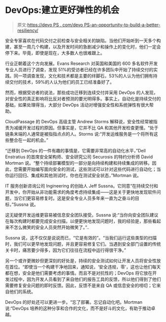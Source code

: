 # DevOps:建立更好弹性的机会

> 原文:[https://devo PS . com/devo PS-an-opportunity-to-build-a-better-resiliency/](https://devops.com/devops-an-opportunity-to-build-a-better-resiliency/)

安全专家喜欢在代码交付之前检查与安全相关的缺陷。当他们开始听到一天多个构建，甚至一周几个构建，以及开发时间的急剧减少和操作上的变化时，他们一定会停下来。毕竟，即使是现在，大多数人也很难跟上。

行业正朝着这个方向发展。Evans Research 对英国和美国的 600 多名软件开发专业人员进行了调查，发现 51%的受访者已经在许多团队中开始了持续交付的实践。同一项调查发现，文化和技术都是主要的绊脚石，53%的人认为他们拥有持续交付的技术，59%的人认为他们的员工已经准备好了。

然而，根据受访者的说法，那些成功迁移到连续交付并采用 DevOps 的人发现，对安全性的真正影响将比反对者预测的要光明得多。事实上，自动化是持续交付的基础，如果处理得当，大部分 DevOps 活动对增强安全性和系统弹性有很大帮助。

CloudPassage 的 DevOps 高级主管 Andrew Storms 解释说，安全性经常被指责为减缓开发过程的原因。但事实是，它并不比 QA 和其他开发检查更慢。“处于链条末端的人通常是被指指点点的人。Storms 说:“开发运维服务是一个将所有这些整合在一起的机会。”

“迁移到 DevOps 的一件有趣的事情是，它需要非常高的自动化水平，”Dell Enstratius 的首席安全架构师、安全研究公司 Securosis 的特约分析师 David Mortman 说。“整个持续部署模型的一部分是向持续构建和持续集成的转移。因此，您需要开始编写面向安全的测试，这些测试可以针对这些代码进行自动化；当你运行回归、集成和其他测试时，你也在测试安全状态，”Mortman 说。

IT 服务创新咨询公司 Ingineering 的创始人 Jeff Sussna。它同意“在持续交付和开发中，你开始从非功能需求的角度考虑持续集成——这是关于更快地发现软件问题，当它们更容易修复时。这是安全专业人员多年来一直为之奋斗的目标，”Sussna 说。

这无疑使开发运维更容易被信息安全团队接受。Sussna 说:“当你向安全团队建议在每次构建时都要完成安全扫描，以便更快地发现问题时，我的经验是，那些看起来不怎么微笑的安全人员突然开始微笑了。”..

Sussna 说，这不仅仅是说说而已，“它是有效的”。“当我们运行这些类型的扫描时，我们可以更早地发现问题，并且更容易修复它们。当遇到安全部门设置的传统关卡时，痛苦要少得多，因为它们往往在流程中运行得很干净。”

另一个或许更微妙但更深刻的好处是，持续的安全测试如何让开发人员将安全性放在首位。“即使当一个构建干净地回来，通知说，‘安全违规，零’，这也让他们每天都在想，安全是他们需要考虑的事情。而且不是对抗性的；DevOps 将它放在开发过程中，因为开发人员看到了来自他们的报告工具的反馈，所以他们得到了他们需要修复安全问题的即时反馈。因此，反馈不是来自 QA 或信息安全的唠叨；它来自他们的系统。

DevOps 的好处还可以更进一步。“忘了部署。忘记自动化吧。Mortman 说:“DevOps 培养的这种分享和合作的文化，而不是好斗的文化，有助于推动卓越。